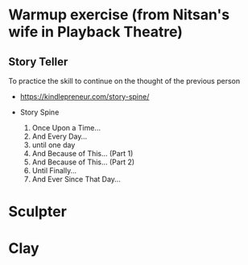 # Warmup exercise (from Nitsan's wife in Playback Theatre)

## Story Teller
To practice the skill to continue on the thought of the previous person
- https://kindlepreneur.com/story-spine/

- Story Spine
    1. Once Upon a Time…
    2. And Every Day…
    3. until one day
    4. And Because of This… (Part 1)
    5. And Because of This… (Part 2)
    6. Until Finally…
    7. And Ever Since That Day…

# Sculpter
# Clay